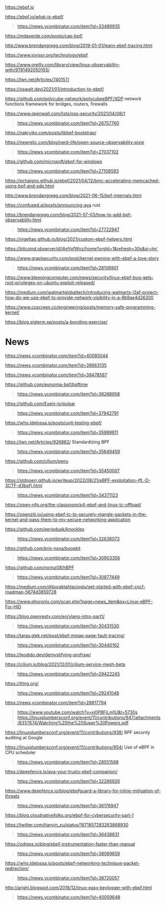 https://ebpf.io

https://ebpf.io/what-is-ebpf/
> https://news.ycombinator.com/item?id=33489935

https://mdaverde.com/posts/cap-bpf/

http://www.brendangregg.com/blog/2019-01-01/learn-ebpf-tracing.html

https://www.iovisor.org/technology/ebpf

https://www.oreilly.com/library/view/linux-observability-with/9781492050193/

https://lwn.net/Articles/740157/

https://oswalt.dev/2021/01/introduction-to-ebpf/

https://github.com/polycube-network/polycubeeBPF/XDP network functions framework for bridges, routers, firewalls

https://www.openwall.com/lists/oss-security/2021/04/08/1
> https://news.ycombinator.com/item?id=26757760

https://nakryiko.com/posts/libbpf-bootstrap/

https://newrelic.com/blog/nerd-life/open-source-observability-pixie
> https://news.ycombinator.com/item?id=27037102

https://github.com/microsoft/ebpf-for-windows
> https://news.ycombinator.com/item?id=27108593

https://pchaigno.github.io/ebpf/2021/04/12/bmc-accelerating-memcached-using-bpf-and-xdp.html

http://www.brendangregg.com/blog/2021-06-15/bpf-internals.html

https://confused.ai/posts/announcing-aya rust

https://brendangregg.com/blog/2021-07-03/how-to-add-bpf-observability.html
> https://news.ycombinator.com/item?id=27722947

https://nigeltao.github.io/blog/2021/custom-ebpf-helpers.html

https://bitcoind.observer/d/IAeYpfWnz/home?orgId=1&refresh=30s&sr=hn`

https://www.graplsecurity.com/post/kernel-pwning-with-ebpf-a-love-story
> https://news.ycombinator.com/item?id=28106901

https://www.bleepingcomputer.com/news/security/linux-ebpf-bug-gets-root-privileges-on-ubuntu-exploit-released/

https://medium.com/walmartglobaltech/introducing-walmarts-l3af-project-how-do-we-use-ebpf-to-provide-network-visibility-in-a-8b9ae4d26200

https://www.coscreen.co/engineering/posts/memory-safe-programming-kernel/

https://blog.sigterm.se/posts/a-bonding-exercise/

# News
https://news.ycombinator.com/item?id=40085044

https://news.ycombinator.com/item?id=39663135

https://news.ycombinator.com/item?id=38478587

https://github.com/eunomia-bpf/bpftime
> https://news.ycombinator.com/item?id=38268958

https://github.com/Exein-io/pulsar
> https://news.ycombinator.com/item?id=37942791

https://who.ldelossa.is/posts/unit-testing-ebpf/
> https://news.ycombinator.com/item?id=35989911

https://lwn.net/Articles/926882/ Standardizing BPF
> https://news.ycombinator.com/item?id=35649459

https://github.com/cilium/pwru
> https://news.ycombinator.com/item?id=35450007

https://stdnoerr.github.io/writeup/2022/08/21/eBPF-exploitation-(ft.-D-3CTF-d3bpf).html
> https://news.ycombinator.com/item?id=34371123

https://open-nfp.org/the-classroom/p4-ebpf-and-linux-tc-offload/

https://openziti.io/using-ebpf-tc-to-securely-mangle-packets-in-the-kernel-and-pass-them-to-my-secure-networking-application

https://github.com/eeriedusk/knockles
> https://news.ycombinator.com/item?id=32638073

https://github.com/kris-nova/boopkit
> https://news.ycombinator.com/item?id=30903356

https://github.com/rprinz08/hBPF
> https://news.ycombinator.com/item?id=30877449

https://medium.com/@buraktahtacioglu/get-started-with-ebpf-cncf-roadmap-5674d3859728

https://www.phoronix.com/scan.php?page=news_item&px=Linux-eBPF-For-HID

https://blog.openresty.com/en/ylang-intro-part1/
> https://news.ycombinator.com/item?id=30431530

https://taras.glek.net/post/ebpf-mmap-page-fault-tracing/
> https://news.ycombinator.com/item?id=30440162

https://leodido.dev/demystifying-profraw/

https://cilium.io/blog/2021/12/01/cilium-service-mesh-beta
> https://news.ycombinator.com/item?id=29422245

https://lttng.org/
> https://news.ycombinator.com/item?id=29241048

https://news.ycombinator.com/item?id=28817794
> https://www.youtube.com/watch?v=xj0PBFjLm1U&t=5730s
> https://linuxplumbersconf.org/event/11/contributions/947/attachments/831/1574/Watching%20the%20Super%20Powers.pdf

https://linuxplumbersconf.org/event/11/contributions/938/ BPF security auditing at Google

https://linuxplumbersconf.org/event/11/contributions/954/ Use of eBPF in CPU scheduler
> https://news.ycombinator.com/item?id=28551568

https://deepfence.io/aya-your-trusty-ebpf-companion/
> https://news.ycombinator.com/item?id=32266926

https://www.deepfence.io/blog/ebpfguard-a-library-for-inline-mitigation-of-threats
> https://news.ycombinator.com/item?id=36176947

https://blog.cloudnativefolks.org/ebpf-for-cybersecurity-part-1

https://twitter.com/tianyin_xu/status/1671857283263868930
> https://news.ycombinator.com/item?id=36438831

https://odigos.io/blog/ebpf-instrumentation-faster-than-manual
> https://news.ycombinator.com/item?id=38069659

https://who.ldelossa.is/posts/ebpf-networking-technique-packet-redirection/
> https://news.ycombinator.com/item?id=38720057

http://arighi.blogspot.com/2018/12/linux-easy-keylogger-with-ebpf.html
> https://news.ycombinator.com/item?id=40059648